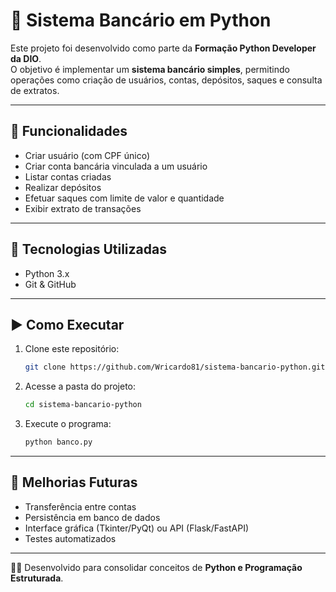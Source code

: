 # 🏦 Sistema Bancário em Python

Este projeto foi desenvolvido como parte da **Formação Python Developer da DIO**.  
O objetivo é implementar um **sistema bancário simples**, permitindo operações como criação de usuários, contas, depósitos, saques e consulta de extratos.

---

## 🚀 Funcionalidades

- Criar usuário (com CPF único)
- Criar conta bancária vinculada a um usuário
- Listar contas criadas
- Realizar depósitos
- Efetuar saques com limite de valor e quantidade
- Exibir extrato de transações

---

## 🔧 Tecnologias Utilizadas

- Python 3.x  
- Git & GitHub  

---

## ▶️ Como Executar

1. Clone este repositório:
   ```bash
   git clone https://github.com/Wricardo81/sistema-bancario-python.git
   ```
2. Acesse a pasta do projeto:
   ```bash
   cd sistema-bancario-python
   ```
3. Execute o programa:
   ```bash
   python banco.py
   ```

---

## 📌 Melhorias Futuras

- Transferência entre contas
- Persistência em banco de dados
- Interface gráfica (Tkinter/PyQt) ou API (Flask/FastAPI)
- Testes automatizados

---

👨‍💻 Desenvolvido para consolidar conceitos de **Python e Programação Estruturada**.
